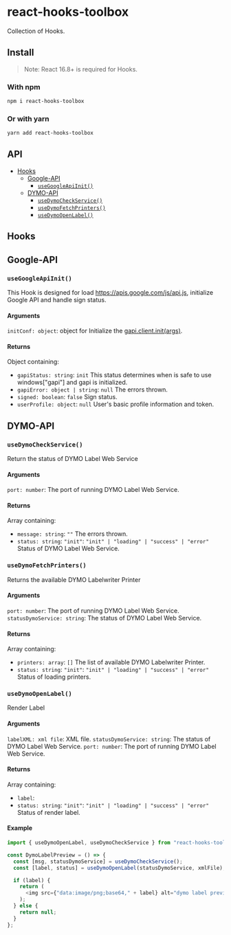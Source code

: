# react-hooks-toolbox

Collection of Hooks.

## Install

> Note: React 16.8+ is required for Hooks.

### With npm

```sh
npm i react-hooks-toolbox
```

### Or with yarn

```sh
yarn add react-hooks-toolbox
```

## API

- [Hooks](#hooks)
  - [Google-API](#google-api)
    - [`useGoogleApiInit()`](#usegoogleapiinit)
  - [DYMO-API](#dymo-api)
    - [`useDymoCheckService()`](#usedymocheckservice)
    - [`useDymoFetchPrinters()`](#usedymofetchprinters)
    - [`useDymoOpenLabel()`](#usedymoopenlabel)

## Hooks

## Google-API

### `useGoogleApiInit()`

This Hook is designed for load https://apis.google.com/js/api.js, initialize Google API and handle sign status.

#### Arguments

`initConf: object`: object for Initialize the [gapi.client.init(args)](https://developers.google.com/api-client-library/javascript/reference/referencedocs#gapiclientinitargs).

#### Returns

Object containing:

- `gapiStatus: string`: `init` This status determines when is safe to use windows["gapi"] and gapi is initialized.
- `gapiError: object | string`: `null` The errors thrown.
- `signed: boolean`: `false` Sign status.
- `userProfile: object`: `null` User's basic profile information and token.

## DYMO-API

### `useDymoCheckService()`

Return the status of DYMO Label Web Service

#### Arguments

`port: number`: The port of running DYMO Label Web Service.

#### Returns

Array containing:

- `message: string`: `""` The errors thrown.
- `status: string`: `"init"`: `"init" | "loading" | "success" | "error"` Status of DYMO Label Web Service.

### `useDymoFetchPrinters()`

Returns the available DYMO Labelwriter Printer

#### Arguments

`port: number`: The port of running DYMO Label Web Service.
`statusDymoService: string`: The status of DYMO Label Web Service.

#### Returns

Array containing:

- `printers: array`: `[]` The list of available DYMO Labelwriter Printer.
- `status: string`: `"init"`: `"init" | "loading" | "success" | "error"` Status of loading printers.

### `useDymoOpenLabel()`

Render Label

#### Arguments

`labelXML: xml file`: XML file.
`statusDymoService: string`: The status of DYMO Label Web Service.
`port: number`: The port of running DYMO Label Web Service.

#### Returns

Array containing:

- `label`:
- `status: string`: `"init"`: `"init" | "loading" | "success" | "error"` Status of render label.

#### Example

```js
import { useDymoOpenLabel, useDymoCheckService } from "react-hooks-toolbox";

const DymoLabelPreview = () => {
  const [msg, statusDymoService] = useDymoCheckService();
  const [label, status] = useDymoOpenLabel(statusDymoService, xmlFile);

  if (label) {
    return (
      <img src={"data:image/png;base64," + label} alt="dymo label preview" />
    );
  } else {
    return null;
  }
};
```
